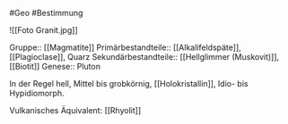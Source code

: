 #Geo #Bestimmung 

![[Foto Granit.jpg]]

Gruppe:: [[Magmatite]]
Primärbestandteile:: [[Alkalifeldspäte]], [[Plagioclase]], Quarz
Sekundärbestandteile:: [[Hellglimmer (Muskovit)]], [[Biotit]]
Genese:: Pluton

In der Regel hell, Mittel bis grobkörnig, [[Holokristallin]],
Idio- bis  Hypidiomorph. 

Vulkanisches Äquivalent: [[Rhyolit]]